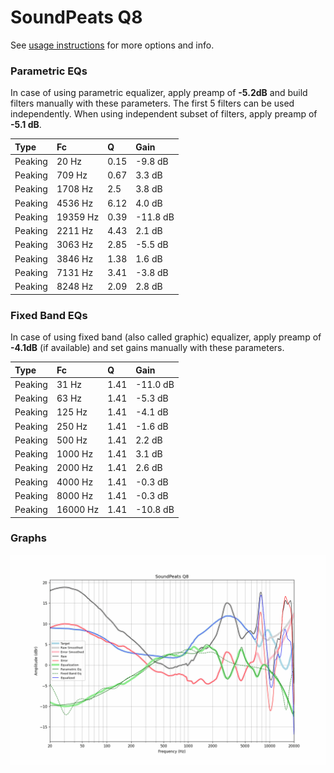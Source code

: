 # SoundPeats Q8
See [usage instructions](https://github.com/jaakkopasanen/AutoEq#usage) for more options and info.

### Parametric EQs
In case of using parametric equalizer, apply preamp of **-5.2dB** and build filters manually
with these parameters. The first 5 filters can be used independently.
When using independent subset of filters, apply preamp of **-5.1 dB**.

| Type    | Fc       |    Q | Gain     |
|:--------|:---------|:-----|:---------|
| Peaking | 20 Hz    | 0.15 | -9.8 dB  |
| Peaking | 709 Hz   | 0.67 | 3.3 dB   |
| Peaking | 1708 Hz  | 2.5  | 3.8 dB   |
| Peaking | 4536 Hz  | 6.12 | 4.0 dB   |
| Peaking | 19359 Hz | 0.39 | -11.8 dB |
| Peaking | 2211 Hz  | 4.43 | 2.1 dB   |
| Peaking | 3063 Hz  | 2.85 | -5.5 dB  |
| Peaking | 3846 Hz  | 1.38 | 1.6 dB   |
| Peaking | 7131 Hz  | 3.41 | -3.8 dB  |
| Peaking | 8248 Hz  | 2.09 | 2.8 dB   |

### Fixed Band EQs
In case of using fixed band (also called graphic) equalizer, apply preamp of **-4.1dB**
(if available) and set gains manually with these parameters.

| Type    | Fc       |    Q | Gain     |
|:--------|:---------|:-----|:---------|
| Peaking | 31 Hz    | 1.41 | -11.0 dB |
| Peaking | 63 Hz    | 1.41 | -5.3 dB  |
| Peaking | 125 Hz   | 1.41 | -4.1 dB  |
| Peaking | 250 Hz   | 1.41 | -1.6 dB  |
| Peaking | 500 Hz   | 1.41 | 2.2 dB   |
| Peaking | 1000 Hz  | 1.41 | 3.1 dB   |
| Peaking | 2000 Hz  | 1.41 | 2.6 dB   |
| Peaking | 4000 Hz  | 1.41 | -0.3 dB  |
| Peaking | 8000 Hz  | 1.41 | -0.3 dB  |
| Peaking | 16000 Hz | 1.41 | -10.8 dB |

### Graphs
![](./SoundPeats%20Q8.png)